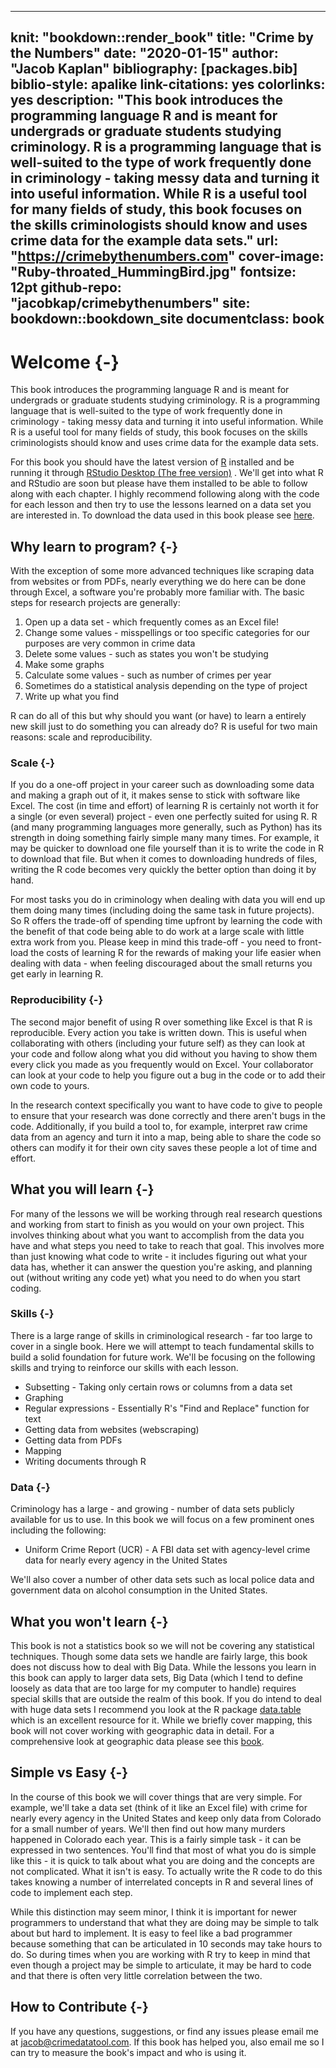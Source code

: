 
--- 
knit: "bookdown::render_book"
title: "Crime by the Numbers"
date: "2020-01-15"
author: "Jacob Kaplan"
bibliography: [packages.bib]
biblio-style: apalike
link-citations: yes
colorlinks: yes
description: "This book introduces the programming language R and is meant for undergrads or graduate students studying criminology. R is a programming language that is well-suited to the type of work frequently done in criminology - taking messy data and turning it into useful information. While R is a useful tool for many fields of study, this book focuses on the skills criminologists should know and uses crime data for the example data sets."
url: "https://crimebythenumbers.com"
cover-image: "Ruby-throated_HummingBird.jpg"
fontsize: 12pt
github-repo: "jacobkap/crimebythenumbers"
site: bookdown::bookdown_site
documentclass: book
---



# Welcome {-}

This book introduces the programming language R and is meant for undergrads or graduate students studying criminology. R is a programming language that is well-suited to the type of work frequently done in criminology - taking messy data and turning it into useful information. While R is a useful tool for many fields of study, this book focuses on the skills criminologists should know and uses crime data for the example data sets. 

For this book you should have the latest version of [R](https://cloud.r-project.org/) installed and be running it through [RStudio Desktop (The free version)](https://www.rstudio.com/products/rstudio/download/) . We'll get into what R and RStudio are soon but please have them installed to be able to follow along with each chapter. I highly recommend following along with the code for each lesson and then try to use the lessons learned on a data set you are interested in. To download the data used in this book please see [here](https://github.com/jacobkap/r4crimz/tree/master/data).

## Why learn to program? {-}

With the exception of some more advanced techniques like scraping data from websites or from PDFs, nearly everything we do here can be done through Excel, a software you're probably more familiar with. The basic steps for research projects are generally: 

1. Open up a data set - which frequently comes as an Excel file!
2. Change some values - misspellings or too specific categories for our purposes are very common in crime data
3. Delete some values - such as states you won't be studying
4. Make some graphs
5. Calculate some values - such as number of crimes per year
6. Sometimes do a statistical analysis depending on the type of project
7. Write up what you find 

R can do all of this but why should you want (or have) to learn a entirely new skill just to do something you can already do? R is useful for two main reasons: scale and reproducibility.

### Scale {-}

If you do a one-off project in your career such as downloading some data and making a graph out of it, it makes sense to stick with software like Excel. The cost (in time and effort) of learning R is certainly not worth it for a single (or even several) project - even one perfectly suited for using R. R (and many programming languages more generally, such as Python) has its strength in doing something fairly simple many many times. For example, it may be quicker to download one file yourself than it is to write the code in R to download that file. But when it comes to downloading hundreds of files, writing the R code becomes very quickly the better option than doing it by hand. 

For most tasks you do in criminology when dealing with data you will end up them doing many times (including doing the same task in future projects). So R offers the trade-off of spending time upfront by learning the code with the benefit of that code being able to do work at a large scale with little extra work from you. Please keep in mind this trade-off - you need to front-load the costs of learning R for the rewards of making your life easier when dealing with data - when feeling discouraged about the small returns you get early in learning R. 

### Reproducibility {-}

The second major benefit of using R over something like Excel is that R is reproducible. Every action you take is written down. This is useful when collaborating with others (including your future self) as they can look at your code and follow along what you did without you having to show them every click you made as you frequently would on Excel. Your collaborator can look at your code to help you figure out a bug in the code or to add their own code to yours. 

In the research context specifically you want to have code to give to people to ensure that your research was done correctly and there aren't bugs in the code. Additionally, if you build a tool to, for example, interpret raw crime data from an agency and turn it into a map, being able to share the code so others can modify it for their own city saves these people a lot of time and effort.

## What you will learn {-}

For many of the lessons we will be working through real research questions and working from start to finish as you would on your own project. This involves thinking about what you want to accomplish from the data you have and what steps you need to take to reach that goal. This involves more than just knowing what code to write - it includes figuring out what your data has, whether it can answer the question you're asking, and planning out (without writing any code yet) what you need to do when you start coding. 

### Skills {-}

There is a large range of skills in criminological research - far too large to cover in a single book. Here we will attempt to teach fundamental skills to build a solid foundation for future work. We'll be focusing on the following skills and trying to reinforce our skills with each lesson. 

  * Subsetting - Taking only certain rows or columns from a data set
  * Graphing
  * Regular expressions - Essentially R's "Find and Replace" function for text
  * Getting data from websites (webscraping)
  * Getting data from PDFs
  * Mapping
  * Writing documents through R

### Data {-}

Criminology has a large - and growing - number of data sets publicly available for us to use. In this book we will focus on a few prominent ones including the following:

  * Uniform Crime Report (UCR) - A FBI data set with agency-level crime data for nearly every agency in the United States
  
We'll also cover a number of other data sets such as local police data and government data on alcohol consumption in the United States.

## What you won't learn {-}

This book is not a statistics book so we will not be covering any statistical techniques. Though some data sets we handle are fairly large, this book does not discuss how to deal with Big Data. While the lessons you learn in this book can apply to larger data sets, Big Data (which I tend to define loosely as data that are too large for my computer to handle) requires special skills that are outside the realm of this book. If you do intend to deal with huge data sets I recommend you look at the R package [data.table](https://github.com/Rdatatable/data.table/wiki) which is an excellent resource for it. While we briefly cover mapping, this book will not cover working with geographic data in detail. For a comprehensive look at geographic data please see this [book](https://geocompr.robinlovelace.net/).

## Simple vs Easy {-}

In the course of this book we will cover things that are very simple. For example, we'll take a data set (think of it like an Excel file) with crime for nearly every agency in the United States and keep only data from Colorado for a small number of years. We'll then find out how many murders happened in Colorado each year. This is a fairly simple task - it can be expressed in two sentences. You'll find that most of what you do is simple like this - it is quick to talk about what you are doing and the concepts are not complicated. What it isn't is easy. To actually write the R code to do this takes knowing a number of interrelated concepts in R and several lines of code to implement each step. 

While this distinction may seem minor, I think it is important for newer programmers to understand that what they are doing may be simple to talk about but hard to implement. It is easy to feel like a bad programmer because something that can be articulated in 10 seconds may take hours to do. So during times when you are working with R try to keep in mind that even though a project may be simple to articulate, it may be hard to code and that there is often very little correlation between the two.

## How to Contribute {-}

If you have any questions, suggestions, or find any issues please email me at jacob@crimedatatool.com. If this book has helped you, also email me so I can try to measure the book's impact and who is using it. 
